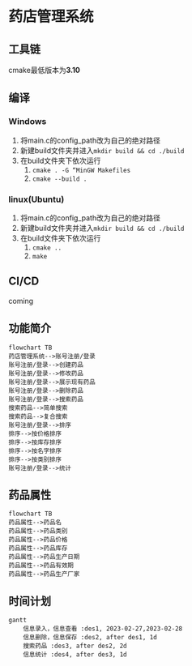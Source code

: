 # 药店管理系统

## 工具链
cmake最低版本为**3.10**

## 编译
### Windows
1. 将main.c的config_path改为自己的绝对路径
2. 新建build文件夹并进入`mkdir build && cd ./build`
3. 在build文件夹下依次运行
   1. `cmake . -G “MinGW Makefiles`
   2. `cmake --build .`

### linux(Ubuntu)
1. 将main.c的config_path改为自己的绝对路径
2. 新建build文件夹并进入`mkdir build && cd ./build`
3. 在build文件夹下依次运行
   1. `cmake ..`
   2. `make`

## CI/CD
coming

## 功能简介
```mermaid
flowchart TB
药店管理系统-->账号注册/登录
账号注册/登录-->创建药品
账号注册/登录-->修改药品
账号注册/登录-->展示现有药品
账号注册/登录-->删除药品
账号注册/登录-->搜索药品
搜索药品-->简单搜索
搜索药品-->复合搜索
账号注册/登录-->排序
排序-->按价格排序
排序-->按库存排序
排序-->按名字排序
排序-->按类别排序
账号注册/登录-->统计
```
## 药品属性
```mermaid
flowchart TB
药品属性-->药品名
药品属性-->药品类别
药品属性-->药品价格
药品属性-->药品库存
药品属性-->药品生产日期
药品属性-->药品有效期
药品属性-->药品生产厂家
```

   
## 时间计划
```mermaid
gantt
    信息录入，信息查看 :des1, 2023-02-27,2023-02-28
    信息删除，信息保存 :des2, after des1, 1d
    搜索药品 :des3, after des2, 2d
    信息统计 :des4, after des3, 1d
```